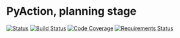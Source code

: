 # PyAction, planning stage

[![Status](https://img.shields.io/pypi/status/pyaction)](https://pypi.org/project/pyaction/)
[![Build Status](https://travis-ci.com/a-maliarov/pyaction.svg?branch=main)](https://travis-ci.com/a-maliarov/pyaction)
[![Code Coverage](https://img.shields.io/codecov/c/gh/a-maliarov/pyaction?label=code%20coverage)](https://codecov.io/gh/a-maliarov/pyaction)
[![Requirements Status](https://requires.io/github/a-maliarov/pyaction/requirements.svg?branch=main)](https://requires.io/github/a-maliarov/pyaction/requirements/?branch=main)

